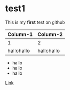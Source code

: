 # test1

This is my **first** test on github

|Column-1|Column-2|
|--------|--------|
|1|2|
|hallohallo|hallohallo|

+ hallo
+ hallo
+ hallo

[Link]()
